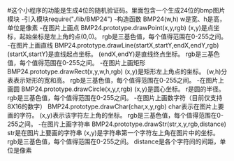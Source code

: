 #这个小程序的功能是生成4位的随机验证码。里面包含一个生成24位的bmp图片模块
-引入模块require("./lib/BMP24")
-构造函数
  BMP24(w,h)
  w是宽、h是高，单位是像素
-在图片上画点
  BMP24.prototype.drawPoint(x,y,rgb)
  (x,y)是点坐标，起始坐标是左上角的点(0,0)。
  rgb是三基色值，每个值得范围在0-255之间。
-在图片上画直线
  BMP24.prototype.drawLine(startX,startY,endX,endY,rgb)
  (startX,startY)是直线起点坐标。
  (endX,endY)是直线终点坐标。
  rgb是三基色值，每个值得范围在0-255之间。
-在图片上画矩形
  BMP24.prototype.drawRect(x,y,w,h,rgb)
  (x,y)是矩形左上角点的坐标。
  (w,h)分表表示矩形的宽和高。
  rgb是三基色值，每个值得范围在0-255之间。
-在图片上画圆
  BMP24.prototype.drawCircle(x,y,r,rgb)
  (x,y)是圆心坐标。
  r是圆的半径。
  rgb是三基色值，每个值得范围在0-255之间。
-在图片上画数字符（目前仅支持8X16的数字）
  BMP24.prototype.drawChar(char,x,y,rgb)
  char表示在图片上要画的字符。
  (x,y)表示该字符左上角的坐标。
  rgb是三基色值，每个值得范围在0-255之间。
-在图片上画字符串
  BMP24.prototype.drawStr(str,x,y,rgb,distance)
  str是在图片上要画的字符串
  (x,y)是字符串第一个字符左上角在图片中的坐标。
  rgb是三基色值，每个值得范围在0-255之间。
  distance是各个字符间的间距，单位是像素